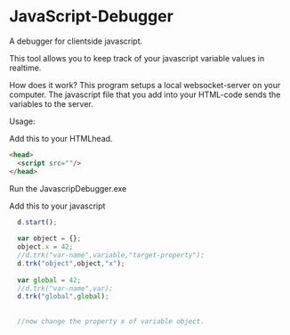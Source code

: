 # JavaScript-Debugger
A debugger for clientside javascript.


This tool allows you to keep track of your javascript variable values in realtime.

How does it work?
This program setups a local websocket-server on your computer. The javascript file that you add into your HTML-code sends the variables to the server.

Usage:

Add this to your HTMLhead.
```HTML
<head>
  <script src=""/>
</head>
```

Run the JavascripDebugger.exe

Add this to your javascript

```javascript
  d.start();
  
  var object = {};
  object.x = 42;
  //d.trk("var-name",variable,"target-property");
  d.trk("object",object,"x");
  
  var global = 42;
  //d.trk("var-name",var);
  d.trk("global",global);
  
  
  //now change the property x of variable object.
```
